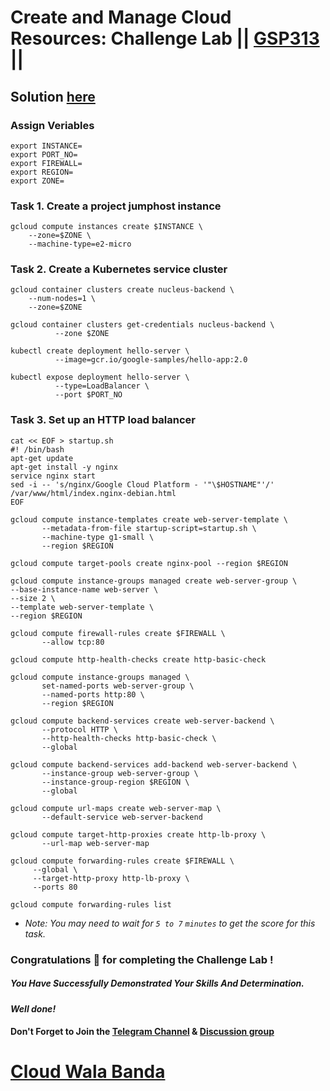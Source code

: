 # Create and Manage Cloud Resources: Challenge Lab || [GSP313](https://www.cloudskillsboost.google/focuses/10258?parent=catalog) ||

## Solution [here](https://youtu.be/rKDoWZMuDOw)

### Assign Veriables

```
export INSTANCE=
export PORT_NO=
export FIREWALL=
export REGION=
export ZONE=
```

### Task 1. Create a project jumphost instance

```
gcloud compute instances create $INSTANCE \
    --zone=$ZONE \
    --machine-type=e2-micro
```

### Task 2. Create a Kubernetes service cluster

```
gcloud container clusters create nucleus-backend \
    --num-nodes=1 \
    --zone=$ZONE
```
```
gcloud container clusters get-credentials nucleus-backend \
          --zone $ZONE
```
```
kubectl create deployment hello-server \
          --image=gcr.io/google-samples/hello-app:2.0
```
```
kubectl expose deployment hello-server \
          --type=LoadBalancer \
          --port $PORT_NO
```

### Task 3. Set up an HTTP load balancer

```
cat << EOF > startup.sh
#! /bin/bash
apt-get update
apt-get install -y nginx
service nginx start
sed -i -- 's/nginx/Google Cloud Platform - '"\$HOSTNAME"'/' /var/www/html/index.nginx-debian.html
EOF
```
```
gcloud compute instance-templates create web-server-template \
       --metadata-from-file startup-script=startup.sh \
       --machine-type g1-small \
       --region $REGION
```
```
gcloud compute target-pools create nginx-pool --region $REGION
```
```
gcloud compute instance-groups managed create web-server-group \
--base-instance-name web-server \
--size 2 \
--template web-server-template \
--region $REGION
```
```
gcloud compute firewall-rules create $FIREWALL \
       --allow tcp:80
```
```
gcloud compute http-health-checks create http-basic-check
```
```
gcloud compute instance-groups managed \
       set-named-ports web-server-group \
       --named-ports http:80 \
       --region $REGION
```
```
gcloud compute backend-services create web-server-backend \
       --protocol HTTP \
       --http-health-checks http-basic-check \
       --global
```
```
gcloud compute backend-services add-backend web-server-backend \
       --instance-group web-server-group \
       --instance-group-region $REGION \
       --global
```
```
gcloud compute url-maps create web-server-map \
       --default-service web-server-backend
```
```
gcloud compute target-http-proxies create http-lb-proxy \
       --url-map web-server-map
```
```
gcloud compute forwarding-rules create $FIREWALL \
     --global \
     --target-http-proxy http-lb-proxy \
     --ports 80
```
```
gcloud compute forwarding-rules list
```

* *Note: You may need to wait for `5 to 7` `minutes` to get the score for this task.*

### Congratulations 🎉 for completing the Challenge Lab !

##### *You Have Successfully Demonstrated Your Skills And Determination.*

#### *Well done!*

#### Don't Forget to Join the [Telegram Channel](https://t.me/cloudwalabanda) & [Discussion group](https://t.me/cloudwalabandaChats)

# [Cloud Wala Banda](https://www.youtube.com/@cloudwalabanda)

